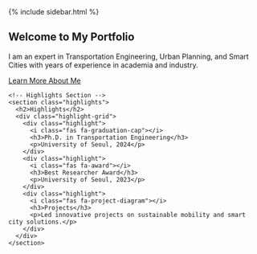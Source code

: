 <!DOCTYPE html>
<html lang="en">
<head>
  <meta charset="UTF-8">
  <meta name="viewport" content="width=device-width, initial-scale=1.0">
  <meta name="description" content="Welcome to the professional portfolio of Madiha Bencekri, an expert in Transportation Engineering, Urban Planning, and Smart Cities.">
  <title>Home - Madiha Bencekri</title>
  <link rel="stylesheet" href="assets/css/styles.css">
  <script src="https://kit.fontawesome.com/a076d05399.js" crossorigin="anonymous"></script>
</head>
<body>
  {% include sidebar.html %}

  <!-- Main Content -->
  <div class="main-content">
    <section class="hero">
      <h1>Welcome to My Portfolio</h1>
      <p>
        I am an expert in Transportation Engineering, Urban Planning, and Smart Cities with years of experience in academia and industry.
      </p>
      <a href="about.html" class="btn">Learn More About Me</a>
    </section>

    <!-- Highlights Section -->
    <section class="highlights">
      <h2>Highlights</h2>
      <div class="highlight-grid">
        <div class="highlight">
          <i class="fas fa-graduation-cap"></i>
          <h3>Ph.D. in Transportation Engineering</h3>
          <p>University of Seoul, 2024</p>
        </div>
        <div class="highlight">
          <i class="fas fa-award"></i>
          <h3>Best Researcher Award</h3>
          <p>University of Seoul, 2023</p>
        </div>
        <div class="highlight">
          <i class="fas fa-project-diagram"></i>
          <h3>Projects</h3>
          <p>Led innovative projects on sustainable mobility and smart city solutions.</p>
        </div>
      </div>
    </section>
  </div>

  <!-- JavaScript for Sidebar Toggle -->
  <script>
    const sidebarToggle = document.querySelector('.sidebar-toggle');
    const sidebar = document.querySelector('.sidebar');
    sidebarToggle.addEventListener('click', () => {
      sidebar.classList.toggle('active');
    });
  </script>
</body>
</html>
